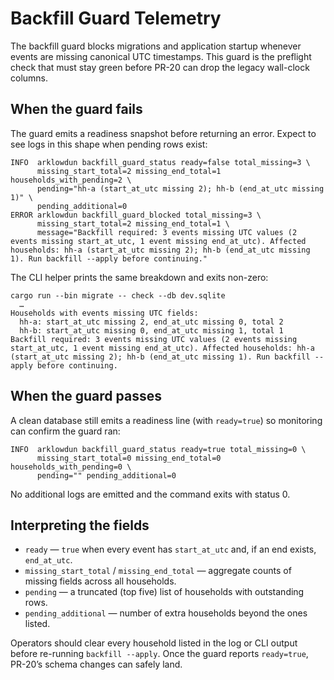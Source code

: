 # Backfill Guard Telemetry

The backfill guard blocks migrations and application startup whenever events are
missing canonical UTC timestamps.  This guard is the preflight check that must
stay green before PR-20 can drop the legacy wall-clock columns.

## When the guard fails

The guard emits a readiness snapshot before returning an error.  Expect to see
logs in this shape when pending rows exist:

```
INFO  arklowdun backfill_guard_status ready=false total_missing=3 \
      missing_start_total=2 missing_end_total=1 households_with_pending=2 \
      pending="hh-a (start_at_utc missing 2); hh-b (end_at_utc missing 1)" \
      pending_additional=0
ERROR arklowdun backfill_guard_blocked total_missing=3 \
      missing_start_total=2 missing_end_total=1 \
      message="Backfill required: 3 events missing UTC values (2 events missing start_at_utc, 1 event missing end_at_utc). Affected households: hh-a (start_at_utc missing 2); hh-b (end_at_utc missing 1). Run backfill --apply before continuing."
```

The CLI helper prints the same breakdown and exits non-zero:

```
cargo run --bin migrate -- check --db dev.sqlite
  …
Households with events missing UTC fields:
  hh-a: start_at_utc missing 2, end_at_utc missing 0, total 2
  hh-b: start_at_utc missing 0, end_at_utc missing 1, total 1
Backfill required: 3 events missing UTC values (2 events missing start_at_utc, 1 event missing end_at_utc). Affected households: hh-a (start_at_utc missing 2); hh-b (end_at_utc missing 1). Run backfill --apply before continuing.
```

## When the guard passes

A clean database still emits a readiness line (with `ready=true`) so monitoring
can confirm the guard ran:

```
INFO  arklowdun backfill_guard_status ready=true total_missing=0 \
      missing_start_total=0 missing_end_total=0 households_with_pending=0 \
      pending="" pending_additional=0
```

No additional logs are emitted and the command exits with status 0.

## Interpreting the fields

- `ready` — `true` when every event has `start_at_utc` and, if an end exists,
  `end_at_utc`.
- `missing_start_total` / `missing_end_total` — aggregate counts
  of missing fields across all households.
- `pending` — a truncated (top five) list of households with outstanding rows.
- `pending_additional` — number of extra households beyond the ones listed.

Operators should clear every household listed in the log or CLI output before
re-running `backfill --apply`.  Once the guard reports `ready=true`, PR-20’s
schema changes can safely land.
